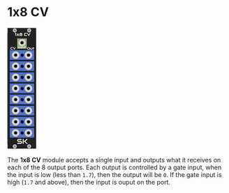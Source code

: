 # 1x8 CV

![1x8 CV Module](images/1x8cv.png)

The **1x8 CV** module accepts a single input and outputs what it receives on
each of the 8 output ports.  Each output is controlled by a gate input, when
the input is low (less than `1.7`), then the output will be `0`.  If the gate
input is high (`1.7` and above), then the input is ouput on the port.
